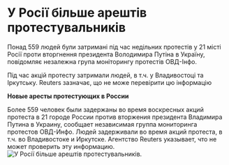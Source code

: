 # У Росії більше арештів протестувальників
Понад 559 людей були затримані під час недільних протестів у 21 місті Росії проти вторгнення президента Володимира Путіна в Україну, повідомляє незалежна група моніторингу протестів ОВД-Інфо.

Під час акцій протесту затримали людей, в т.ч. у Владивостоці та Іркутську. Reuters зазначає, що не може перевірити цю інформацію

**Новые аресты протестующих в России**

Более 559 человек были задержаны во время воскресных акций протеста в 21 городе России против вторжения президента Владимира Путина в Украину, сообщает независимая группа мониторинга протестов ОВД-Инфо. Людей задерживали во время акций протеста, в т.ч. во Владивостоке и Иркутске. Агентство Reuters указывает, что не может проверить эту информацию.
![У Росії більше арештів протестувальників](https://ukraina.dkonto.pl/wp-content/uploads/2022/03/protesty-rosja.webp "TУ Росії більше арештів протестувальників").
